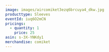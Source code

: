```yaml
---
image: images/aircomiket3ezq6brcuya4_dkw.jpg
producttype: Sleeves
eventId: iuq6O2mCN
pricings:
  - quantity: 1
    price: 25
asin: s-3X-YNKdy1
merchandise: comiket
---
```

